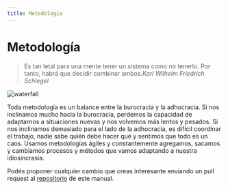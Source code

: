 ```yaml
---
title: Metodología
---
```

# Metodología

> Es tan letal para una mente tener un sistema como no tenerlo. Por tanto, habrá que decidir combinar ambos.<cite>Karl Wilhelm Friedrich Schlegel</cite>

![waterfall](/images/waterfall.svg)

Toda metodología es un balance entre la burocracia y la adhocracia. Si nos inclinamos mucho hacia la burocracia, perdemos la capacidad de adaptarnos a situaciones nuevas y nos volvemos más lentos y pesados. Si nos inclinamos demasiado para el lado de la adhocracia, es difícil coordinar el trabajo, nadie sabe quién debe hacer qué y sentimos que todo es un caos. Usamos metodologías ágiles y constantemente agregamos, sacamos y cambiamos procesos y métodos que vamos adaptando a nuestra idiosincrasia.

Podés proponer cualquier cambio que creas interesante enviando un pull request al [repositorio](https://github.com/manastech/handbook.git) de este manual.